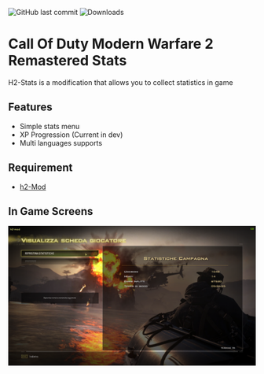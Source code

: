 ![GitHub last commit](https://img.shields.io/github/last-commit/Martos/h2-stats)
![Downloads](https://img.shields.io/github/downloads/Martos/h2-stats/total)
# Call Of Duty Modern Warfare 2 Remastered Stats

H2-Stats is a modification that allows you to collect statistics in game

## Features

- Simple stats menu
- XP Progression (Current in dev)
- Multi languages supports

## Requirement

* [h2-Mod](https://github.com/fedddddd/h2-mod)

## In Game Screens

![Alt text](/screens/001.png?raw=true "Stats Menu")
